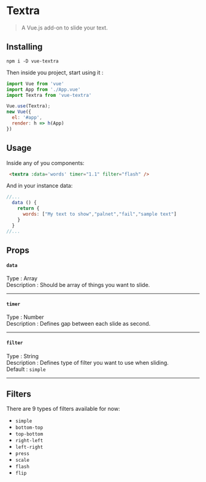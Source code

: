
# Textra

> A Vue.js add-on to slide your text.

## Installing
```
npm i -D vue-textra  
```
Then inside you project, start using it :
```js
import Vue from 'vue'
import App from './App.vue'
import Textra from 'vue-textra'

Vue.use(Textra);
new Vue({
  el: '#app',
  render: h => h(App)
})
```
## Usage
Inside any of you components:
```html
 <textra :data='words' timer="1.1" filter="flash" />
```
And in your instance data:
```js
//...
  data () {
    return {
      words: ["My text to show","palnet","fail","sample text"]
    }
  }
//...
```

## Props
#### `data`  
Type : Array  
Description : Should be array of things you want to slide.  

---

#### `timer`  
Type : Number  
Description : Defines gap between each slide as second.  

---

#### `filter`  
Type : String  
Description : Defines type of filter you want to use when sliding.  
Default : `simple`  

---

## Filters  
There are 9 types of filters available for now:   
+ `simple`  
+ `bottom-top`  
+ `top-bottom`  
+ `right-left`  
+ `left-right`  
+ `press`  
+ `scale`  
+ `flash`  
+ `flip`  
